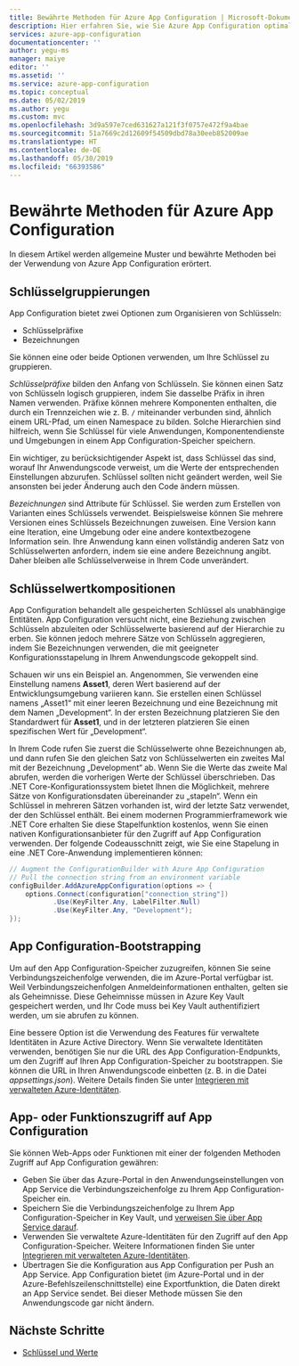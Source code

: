 ```yaml
---
title: Bewährte Methoden für Azure App Configuration | Microsoft-Dokumentation
description: Hier erfahren Sie, wie Sie Azure App Configuration optimal verwenden.
services: azure-app-configuration
documentationcenter: ''
author: yegu-ms
manager: maiye
editor: ''
ms.assetid: ''
ms.service: azure-app-configuration
ms.topic: conceptual
ms.date: 05/02/2019
ms.author: yegu
ms.custom: mvc
ms.openlocfilehash: 3d9a597e7ced631627a121f3f0757e472f9a4bae
ms.sourcegitcommit: 51a7669c2d12609f54509dbd78a30eeb852009ae
ms.translationtype: HT
ms.contentlocale: de-DE
ms.lasthandoff: 05/30/2019
ms.locfileid: "66393586"
---
```

# <a name="azure-app-configuration-best-practices"></a>Bewährte Methoden für Azure App Configuration

In diesem Artikel werden allgemeine Muster und bewährte Methoden bei der Verwendung von Azure App Configuration erörtert.

## <a name="key-groupings"></a>Schlüsselgruppierungen

App Configuration bietet zwei Optionen zum Organisieren von Schlüsseln:

* Schlüsselpräfixe
* Bezeichnungen

Sie können eine oder beide Optionen verwenden, um Ihre Schlüssel zu gruppieren.

*Schlüsselpräfixe* bilden den Anfang von Schlüsseln. Sie können einen Satz von Schlüsseln logisch gruppieren, indem Sie dasselbe Präfix in ihren Namen verwenden. Präfixe können mehrere Komponenten enthalten, die durch ein Trennzeichen wie z. B. `/` miteinander verbunden sind, ähnlich einem URL-Pfad, um einen Namespace zu bilden. Solche Hierarchien sind hilfreich, wenn Sie Schlüssel für viele Anwendungen, Komponentendienste und Umgebungen in einem App Configuration-Speicher speichern.

Ein wichtiger, zu berücksichtigender Aspekt ist, dass Schlüssel das sind, worauf Ihr Anwendungscode verweist, um die Werte der entsprechenden Einstellungen abzurufen. Schlüssel sollten nicht geändert werden, weil Sie ansonsten bei jeder Änderung auch den Code ändern müssen.

*Bezeichnungen* sind Attribute für Schlüssel. Sie werden zum Erstellen von Varianten eines Schlüssels verwendet. Beispielsweise können Sie mehrere Versionen eines Schlüssels Bezeichnungen zuweisen. Eine Version kann eine Iteration, eine Umgebung oder eine andere kontextbezogene Information sein. Ihre Anwendung kann einen vollständig anderen Satz von Schlüsselwerten anfordern, indem sie eine andere Bezeichnung angibt. Daher bleiben alle Schlüsselverweise in Ihrem Code unverändert.

## <a name="key-value-compositions"></a>Schlüsselwertkompositionen

App Configuration behandelt alle gespeicherten Schlüssel als unabhängige Entitäten. App Configuration versucht nicht, eine Beziehung zwischen Schlüsseln abzuleiten oder Schlüsselwerte basierend auf der Hierarchie zu erben. Sie können jedoch mehrere Sätze von Schlüsseln aggregieren, indem Sie Bezeichnungen verwenden, die mit geeigneter Konfigurationsstapelung in Ihrem Anwendungscode gekoppelt sind.

Schauen wir uns ein Beispiel an. Angenommen, Sie verwenden eine Einstellung namens **Asset1**, deren Wert basierend auf der Entwicklungsumgebung variieren kann. Sie erstellen einen Schlüssel namens „Asset1“ mit einer leeren Bezeichnung und eine Bezeichnung mit dem Namen „Development“. In der ersten Bezeichnung platzieren Sie den Standardwert für **Asset1**, und in der letzteren platzieren Sie einen spezifischen Wert für „Development“.

In Ihrem Code rufen Sie zuerst die Schlüsselwerte ohne Bezeichnungen ab, und dann rufen Sie den gleichen Satz von Schlüsselwerten ein zweites Mal mit der Bezeichnung „Development“ ab. Wenn Sie die Werte das zweite Mal abrufen, werden die vorherigen Werte der Schlüssel überschrieben. Das .NET Core-Konfigurationssystem bietet Ihnen die Möglichkeit, mehrere Sätze von Konfigurationsdaten übereinander zu „stapeln“. Wenn ein Schlüssel in mehreren Sätzen vorhanden ist, wird der letzte Satz verwendet, der den Schlüssel enthält. Bei einem modernen Programmierframework wie .NET Core erhalten Sie diese Stapelfunktion kostenlos, wenn Sie einen nativen Konfigurationsanbieter für den Zugriff auf App Configuration verwenden. Der folgende Codeausschnitt zeigt, wie Sie eine Stapelung in eine .NET Core-Anwendung implementieren können:

```csharp
// Augment the ConfigurationBuilder with Azure App Configuration
// Pull the connection string from an environment variable
configBuilder.AddAzureAppConfiguration(options => {
    options.Connect(configuration["connection_string"])
           .Use(KeyFilter.Any, LabelFilter.Null)
           .Use(KeyFilter.Any, "Development");
});
```

## <a name="app-configuration-bootstrap"></a>App Configuration-Bootstrapping

Um auf den App Configuration-Speicher zuzugreifen, können Sie seine Verbindungszeichenfolge verwenden, die im Azure-Portal verfügbar ist. Weil Verbindungszeichenfolgen Anmeldeinformationen enthalten, gelten sie als Geheimnisse. Diese Geheimnisse müssen in Azure Key Vault gespeichert werden, und Ihr Code muss bei Key Vault authentifiziert werden, um sie abrufen zu können.

Eine bessere Option ist die Verwendung des Features für verwaltete Identitäten in Azure Active Directory. Wenn Sie verwaltete Identitäten verwenden, benötigen Sie nur die URL des App Configuration-Endpunkts, um den Zugriff auf Ihren App Configuration-Speicher zu bootstrappen. Sie können die URL in Ihren Anwendungscode einbetten (z. B. in die Datei *appsettings.json*). Weitere Details finden Sie unter [Integrieren mit verwalteten Azure-Identitäten](howto-integrate-azure-managed-service-identity.md).

## <a name="app-or-function-access-to-app-configuration"></a>App- oder Funktionszugriff auf App Configuration

Sie können Web-Apps oder Funktionen mit einer der folgenden Methoden Zugriff auf App Configuration gewähren:

* Geben Sie über das Azure-Portal in den Anwendungseinstellungen von App Service die Verbindungszeichenfolge zu Ihrem App Configuration-Speicher ein.
* Speichern Sie die Verbindungszeichenfolge zu Ihrem App Configuration-Speicher in Key Vault, und [verweisen Sie über App Service darauf](https://docs.microsoft.com/azure/app-service/app-service-key-vault-references).
* Verwenden Sie verwaltete Azure-Identitäten für den Zugriff auf den App Configuration-Speicher. Weitere Informationen finden Sie unter [Integrieren mit verwalteten Azure-Identitäten](howto-integrate-azure-managed-service-identity.md).
* Übertragen Sie die Konfiguration aus App Configuration per Push an App Service. App Configuration bietet (im Azure-Portal und in der Azure-Befehlszeilenschnittstelle) eine Exportfunktion, die Daten direkt an App Service sendet. Bei dieser Methode müssen Sie den Anwendungscode gar nicht ändern.

## <a name="next-steps"></a>Nächste Schritte

* [Schlüssel und Werte](./concept-key-value.md)
